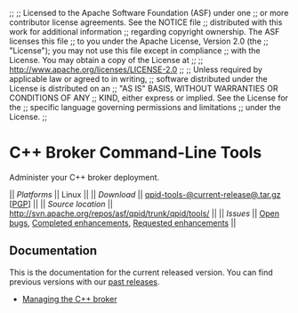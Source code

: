 ;;
;; Licensed to the Apache Software Foundation (ASF) under one
;; or more contributor license agreements.  See the NOTICE file
;; distributed with this work for additional information
;; regarding copyright ownership.  The ASF licenses this file
;; to you under the Apache License, Version 2.0 (the
;; "License"); you may not use this file except in compliance
;; with the License.  You may obtain a copy of the License at
;; 
;;   http://www.apache.org/licenses/LICENSE-2.0
;; 
;; Unless required by applicable law or agreed to in writing,
;; software distributed under the License is distributed on an
;; "AS IS" BASIS, WITHOUT WARRANTIES OR CONDITIONS OF ANY
;; KIND, either express or implied.  See the License for the
;; specific language governing permissions and limitations
;; under the License.
;;

# C++ Broker Command-Line Tools

Administer your C++ broker deployment.

  || *Platforms* || Linux ||
  || *Download* || [qpid-tools-@current-release@.tar.gz](http://www.apache.org/dyn/closer.cgi/qpid/@current-release@/qpid-tools-@current-release@.tar.gz) \[[PGP](http://www.apache.org/dist/qpid/@current-release@/qpid-tools-@current-release@.tar.gz.asc)] ||
  || *Source location* ||  <http://svn.apache.org/repos/asf/qpid/trunk/qpid/tools/> ||
  || *Issues* || [Open bugs](https://issues.apache.org/jira/issues/?jql=project+%3D+%22Qpid%22+and+issuetype+%3D+%22Bug%22+and+status+in+%28%22Open%22%2C+%22Reopened%22%2C+%22In+Progress%22%2C+%22Ready+To+Review%22%29+and+component+%3D+%22Python+Tools%22), [Completed enhancements](https://issues.apache.org/jira/issues/?jql=project+%3D+%22Qpid%22+and+issuetype+in+%28%22New+Feature%22%2C+%22Improvement%22%29+and+status+in+%28%22Closed%22%2C+%22Resolved%22%29+and+resolution+%3D+%22Fixed%22+and+component+%3D+%22Python+Tools%22), [Requested enhancements](https://issues.apache.org/jira/issues/?jql=project+%3D+%22Qpid%22+and+issuetype+in+%28%22New+Feature%22%2C+%22Improvement%22%29+and+status+in+%28%22Open%22%2C+%22Reopened%22%2C+%22In+Progress%22%2C+%22Ready+To+Review%22%29+and+component+%3D+%22Python+Tools%22) ||

## Documentation

This is the documentation for the current released version.  You can
find previous versions with our
[past releases](@site-url@/releases/index.html#past-releases).

 - [Managing the C++ broker](@current-release-url@/cpp-broker/book/chapter-Managing-CPP-Broker.html#section-Managing-CPP-Broker)

